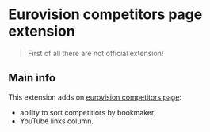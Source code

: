 Eurovision competitors page extension
=============================

> First of all there are not official extension!

Main info
---------

This extension adds on [eurovision competitors page](https://euroinvision.com/Eurovision/Odds/eurovisionodds.html):
- ability to sort competitiors by bookmaker;
- YouTube links column.